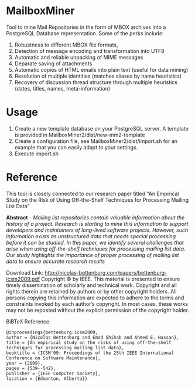 MailboxMiner
============

Tool to mine Mail Repositories in the form of MBOX archives into a PostgreSQL Database
representation. Some of the perks include: 

1. Robustness to different MBOX file formats,
2. Detection of message encoding and transformation into UTF8
3. Automatic and reliable unpacking of MIME messages
4. Deparate saving of attachments
5. Automatic copies of HTML emails into plain text (useful for data mining)
7. Resolution of multiple identities (matches aliases by name heuristics)
8. Recovery of discussion thread structure through multiple heuristics (dates, titles, names, meta-information)

Usage
====

1. Create a new template database on your PostgreSQL server. A template is provided in MailboxMiner2/dist/new-mm2-template
2. Create a configuration file, see MailboxMiner2/dist/import.sh for an example that you can easily adapt to your settings.
3. Execute import.sh

Reference
====

This tool is closely connected to our research paper titled "An Empirical Study on the Risk of Using Off-the-Shelf Techniques for Processing Mailing List Data"

<b>Abstract</b> - 
<em>Mailing list repositories contain valuable information about the history of a project. Research is starting to mine this information to support developers and maintainers of long-lived software projects. However, such information exists as unstructured data that needs special processing before it can be studied. In this paper, we identify several challenges that arise when using off-the-shelf techniques for processing mailing list data. Our study highlights the importance of proper processing of mailing list data to ensure accurate research results</em>

Download Link: http://nicolas-bettenburg.com/papers/bettenburg-icsm2009.pdf
Copyright © by IEEE. This material is presented to ensure timely dissemination of scholarly and technical work. Copyright and all rights therein are retained by authors or by other copyright holders. All persons copying this information are expected to adhere to the terms and constraints invoked by each author’s copyright. In most cases, these works may not be reposted without the explicit permission of the copyright holder.

BiBTeX Reference:

    @inproceedings{bettenburg:icsm2009,
    author = {Nicolas Bettenburg and Emad Shihab and Ahmed E. Hassan},
    title = {An empirical study on the risks of using off-the-shelf techniques for processing mailing list data},
    booktitle = {ICSM'09: Proceedings of the 25th IEEE International Conference on Software Maintenance},
    year = {2009},
    pages = {539--542},
    publisher = {IEEE Computer Society},
    location = {Edmonton, Alberta}}
